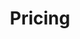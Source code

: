 ---
title: "Pricing"
description: "This section provides an introduction to Exoscale pricing, including how to calculate costs for various products and services."
banner: "98e16360-a366-4b78-8e0a-031da07fdacb/images/exoscale-icon.png"
weight: 1
tags: [pricing]
level: [introductory]
categories: [exoscale]
---